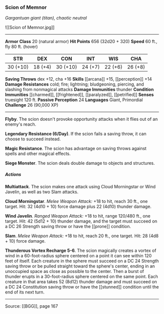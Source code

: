 ### Scion of Memnor
_Gargantuan giant (titan), chaotic neutral_

![[Scion of Memnor.jpg]]




---

**Armor Class** 20 (natural armor)
**Hit Points** 656 (32d20 + 320)
**Speed** 60 ft., fly 80 ft. (hover)

| STR     | DEX     | CON     | INT     | WIS     | CHA     |
|---------|---------|---------|---------|---------|---------|
| 30 (+10) | 18 (+4) | 30 (+10) | 24 (+7) | 22 (+6) | 26 (+8) |

**Saving Throws** dex +12, cha +16
**Skills** [[arcana]] +15, [[perception]] +14
**Damage Resistances** cold; fire; lightning; bludgeoning, piercing, and slashing from nonmagical attacks
**Damage Immunities** thunder
**Condition Immunities** [[charmed]], [[frightened]], [[paralyzed]], [[petrified]]
**Senses** truesight 120 ft.
**Passive Perception** 24
**Languages** Giant, Primordial
**Challenge** 26 (90,000 XP)

---

**Flyby**. The scion doesn't provoke opportunity attacks when it flies out of an enemy's reach.

**Legendary Resistance (6/Day)**. If the scion fails a saving throw, it can choose to succeed instead.

**Magic Resistance**. The scion has advantage on saving throws against spells and other magical effects.

**Siege Monster**. The scion deals double damage to objects and structures.

##### Actions
**Multiattack**. The scion makes one attack using Cloud Morningstar or Wind Javelin, as well as two Slam attacks.

**Cloud Morningstar**. _Melee Weapon Attack:_ +18 to hit, reach 30 ft., one target. Hit: 32 (4d10 + 10) force damage plus 22 (4d10) thunder damage.

**Wind Javelin**. _Ranged Weapon Attack:_ +18 to hit, range 120/480 ft., one target. Hit: 42 (5d12 + 10) thunder damage, and the target must succeed on a DC 26 Strength saving throw or have the [[prone]] condition.

**Slam**. _Melee Weapon Attack:_ +18 to hit, reach 20 ft., one target. Hit: 28 (4d8 + 10) force damage.

**Thunderous Vortex Recharge 5-6**. The scion magically creates a vortex of wind in a 60-foot-radius sphere centered on a point it can see within 120 feet of itself. Each creature in the sphere must succeed on a DC 24 Strength saving throw or be pulled straight toward the sphere's center, ending in an unoccupied space as close as possible to the center. Then a burst of thunder erupts in a 30-foot-radius sphere centered on the same point. Each creature in that area takes 52 (8d12) thunder damage and must succeed on a DC 24 Constitution saving throw or have the [[stunned]] condition until the end of its next turn.


---

Source: [[BGG]], page 167